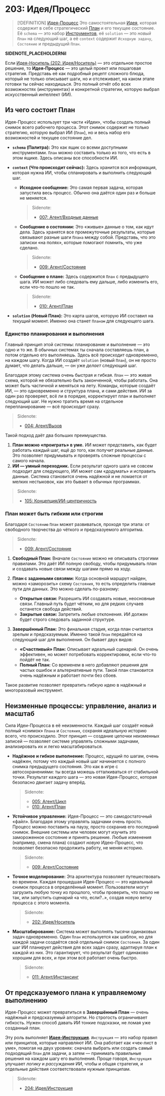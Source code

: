 # 203: Идея/Процесс

> [!DEFINITION] [Идея-Процесс](./000_glossary.md)
> Это самостоятельная [Идея](./101_concept_idea.md), которая содержит в себе стратегический [План](./010_agent_plan.md) и его текущее состояние. Её `schema` — это набор [Инструментов](./002_agent_tool.md), её `solution` — это *новый* `План` на следующий шаг, а её `context` содержит `Исходную задачу`, `Состояние` и предыдущий `План`.

__SIDENOTE_PLACEHOLDERNil__

Если [Идея-Носитель (202: Идея/Носитель)](./202_idea_vessel.md) — это отдельное простое решение, то **Идея-Процесс** — это целый проект или пошаговая стратегия. Представь её как подробный рецепт сложного блюда, который не только описывает шаги, но и отслеживает, на каком этапе готовки ты сейчас находишься. Это полный отчёт обо всех возможностях (инструментах) и конкретной стратегии, которую выбрал искусственный интеллект (ИИ).

## Из чего состоит План

Идея-Процесс использует три части «Идеи», чтобы создать полный снимок всего рабочего процесса. Этот снимок содержит не только стратегию, которую выбрал ИИ (`План`), но и весь набор его возможностей и текущее состояние дел.

- **`schema` (Палитра):** Это как ящик со всеми доступными инструментами. `План` можно составить только из того, что есть в этом ящике. Здесь описаны все способности ИИ.

- **`context` (Что происходит сейчас):** Здесь хранится вся информация, которая нужна ИИ, чтобы спланировать и выполнить следующий шаг.
  - **Исходное сообщение:** Это самая первая задача, которая запустила весь процесс. Обычно она даётся один раз и больше не меняется.

    > Sidenote:
    > - [007: Агент/Входные данные](./007_agent_input.md)

  - **Сообщение о состоянии:** Это «живые» данные о том, как идут дела. Здесь хранятся все промежуточные результаты, которые связывают разные шаги `Плана` между собой. Представь, что это записки «на полях», которые помогают помнить, что уже сделано.

    > Sidenote:
    > - [009: Агент/Состояние](./009_agent_state.md)

  - **Сообщение о плане:** Здесь содержится `План` с предыдущего шага. ИИ может либо следовать ему дальше, либо изменить его, если что-то пошло не так.

    > Sidenote:
    > - [010: Агент/План](./010_agent_plan.md)

- **`solution` (Новый План):** Это карта шагов, которую ИИ составил на *текущий* момент. Именно она станет `Планом` для следующего шага.

### Единство планирования и выполнения

Главный принцип этой системы: планирование и выполнение — это одно и то же. В обычных системах ты сначала составляешь план, а потом отдельно его выполняешь. Здесь всё происходит одновременно, на каждом шагу. Когда ИИ создаёт `solution` (новый `План`), он не просто думает, что делать дальше, — он уже *делает* следующий шаг.

Благодаря этому система очень быстрая и гибкая. `План` — это живая схема, которой не обязательно быть законченной, чтобы работать. Она может быть частичной и меняться на лету. Команды, которые создаёт ИИ, — это одновременно и структура плана, и сами действия. ИИ за один раз проверяет, всё ли в порядке, корректирует план и выполняет следующий шаг. Не нужно тратить время на отдельное перепланирование — всё происходит сразу.

> Sidenote:
> - [004: Агент/Вызов](./004_agent_call.md)

Такой подход даёт два больших преимущества.

1.  **План можно «проиграть» в уме.** ИИ может представить, как будет работать каждый шаг, ещё до того, как получит реальные данные. Это позволяет придумывать и проверять сложные процессы с самого начала.
2.  **ИИ — умный переходник.** Если результат одного шага не совсем подходит для следующего, ИИ может сам «додумать» и исправить данные. Система становится очень надёжной и не ломается от мелких нестыковок, как это бывает в обычных программах.

> Sidenote:
> - [105: Концепция/ИИ-центричность](./105_concept_ai_native.md)

### План может быть гибким или строгим

Благодаря `Состоянию` `План` может развиваться, проходя три этапа: от свободного творчества до чёткого и предсказуемого алгоритма.

> Sidenote:
> - [009: Агент/Состояние](./009_agent_state.md)

1.  **Свободный План:** Вначале `Состояние` можно не описывать строгими правилами. Это даёт ИИ полную свободу, чтобы придумывать план и создавать новые связи между шагами прямо на ходу.

2.  **План с заданными связями:** Когда основной маршрут найден, можно «заморозить» схему `Состояния`, то есть определить главные пути для данных. Это можно сделать по-разному:
    - **Открытые связи:** Разрешить ИИ создавать новые, неосновные связи. Главный путь будет чётким, но для редких случаев останется свобода действий.
    - **Закрытые связи:** Запретить любые отклонения. ИИ должен будет строго следовать заданной структуре.

3.  **Завершённый План:** Это финальная стадия, когда план считается зрелым и предсказуемым. Именно такой `План` передаётся на следующий шаг для выполнения. Он бывает двух видов:
    - **«Счастливый» План:** Описывает идеальный сценарий. Он очень эффективен, но может потребовать корректировки, если что-то пойдёт не так.
    - **Полный План:** Со временем в него добавляют решения для частых ошибок и альтернативные пути. Такой план становится очень надёжным и работает почти без сбоев.

Такое развитие позволяет превратить гибкую идею в надёжный и многоразовый инструмент.

## Неизменные процессы: управление, анализ и масштаб

Сила Идеи-Процесса в её неизменности. Каждый шаг создаёт новый полный «снимок» `Плана` и `Состояния`, сохраняя идеальную историю всего, что происходило. Этот принцип — создание цепочки неизменных записей — позволяет системе управлять сложными задачами, анализировать их и легко масштабироваться.

- **Надёжное и гибкое выполнение:** Процесс, идущий по шагам, очень надёжен, потому что каждый новый шаг начинается с полного снимка предыдущего состояния. Это как в игре с автосохранениями: ты всегда можешь отталкиваться от стабильной точки. Результат каждого шага — это новая Идея-Процесс, которая безопасно двигает задачу вперёд.

  > Sidenote:
  > - [005: Агент/Цикл](./005_agent_loop.md)
  > - [010: Агент/План](./010_agent_plan.md)

- **Устойчивое управление:** Идея-Процесс — это самодостаточный «файл». Благодаря этому управлять задачами очень просто. Процесс можно поставить на паузу, просто сохранив его последний снимок. Внешние системы или человек могут изучить это замороженное состояние и принять решение. Любые изменения (например, смена плана) создают *новую* Идею-Процесс, что позволяет безопасно продолжить работу, не меняя историю.

  > Sidenote:
  > - [009: Агент/Состояние](./009_agent_state.md)

- **Точное моделирование:** Эта архитектура позволяет путешествовать во времени. Каждая прошедшая Идея-Процесс — это идеальный снимок процесса в определённый момент. Пользователи могут загрузить любую точку из прошлого, чтобы проверить, что пошло не так, или запустить сценарий «а что, если?..», создав новую ветку процесса с этого момента.

  > Sidenote:
  > - [202: Идея/Носитель](./202_idea_vessel.md)

- **Масштабирование:** Система может выполнять тысячи одинаковых задач одновременно. Один `План` используется как шаблон, но для каждой задачи создаётся свой отдельный снимок `Состояния`. За один шаг ИИ планирует действия для всех задач сразу, адаптируя план к каждой из них. Это гарантирует, что результат будет одинаково хорошим для всех, и при этом всё работает очень быстро.

  > Sidenote:
  > - [011: Агент/Инстансинг](./011_agent_instancing.md)

## От предсказуемого плана к управляемому выполнению

Идея-Процесс может превратиться в **Завершённый План** — очень надёжный и предсказуемый алгоритм. Но строгость ограничивает гибкость. Нужен способ давать ИИ тонкие подсказки, не ломая уже созданный план.

Эту роль выполняет **[Идея-Инструкция](./204_idea_instruction.md)**. `Инструкция` — это набор правил или принципов, которые направляют ИИ. Она работает как «чек-лист в уме», помогая на двух уровнях: сначала выбрать или создать самый подходящий `План` для задачи, а затем — принимать правильные решения на каждом шагу его выполнения. Проще говоря, `Инструкция` улучшает *логику* и *рассуждения* ИИ, чтобы и общая стратегия, и отдельные действия соответствовали нужным принципам.

> Sidenote:
> - [204: Идея/Инструкция](./204_idea_instruction.md)
